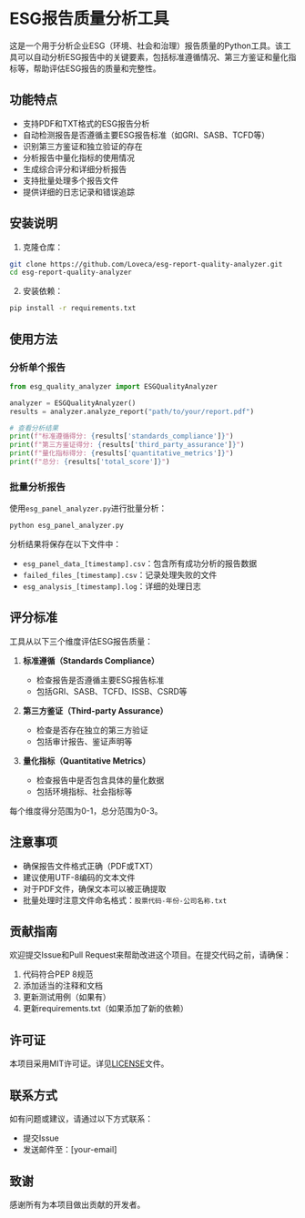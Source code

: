 # ESG报告质量分析工具

这是一个用于分析企业ESG（环境、社会和治理）报告质量的Python工具。该工具可以自动分析ESG报告中的关键要素，包括标准遵循情况、第三方鉴证和量化指标等，帮助评估ESG报告的质量和完整性。

## 功能特点

- 支持PDF和TXT格式的ESG报告分析
- 自动检测报告是否遵循主要ESG报告标准（如GRI、SASB、TCFD等）
- 识别第三方鉴证和独立验证的存在
- 分析报告中量化指标的使用情况
- 生成综合评分和详细分析报告
- 支持批量处理多个报告文件
- 提供详细的日志记录和错误追踪

## 安装说明

1. 克隆仓库：
```bash
git clone https://github.com/Loveca/esg-report-quality-analyzer.git
cd esg-report-quality-analyzer
```

2. 安装依赖：
```bash
pip install -r requirements.txt
```

## 使用方法

### 分析单个报告

```python
from esg_quality_analyzer import ESGQualityAnalyzer

analyzer = ESGQualityAnalyzer()
results = analyzer.analyze_report("path/to/your/report.pdf")

# 查看分析结果
print(f"标准遵循得分: {results['standards_compliance']}")
print(f"第三方鉴证得分: {results['third_party_assurance']}")
print(f"量化指标得分: {results['quantitative_metrics']}")
print(f"总分: {results['total_score']}")
```

### 批量分析报告

使用`esg_panel_analyzer.py`进行批量分析：

```bash
python esg_panel_analyzer.py
```

分析结果将保存在以下文件中：
- `esg_panel_data_[timestamp].csv`：包含所有成功分析的报告数据
- `failed_files_[timestamp].csv`：记录处理失败的文件
- `esg_analysis_[timestamp].log`：详细的处理日志

## 评分标准

工具从以下三个维度评估ESG报告质量：

1. **标准遵循（Standards Compliance）**
   - 检查报告是否遵循主要ESG报告标准
   - 包括GRI、SASB、TCFD、ISSB、CSRD等

2. **第三方鉴证（Third-party Assurance）**
   - 检查是否存在独立的第三方验证
   - 包括审计报告、鉴证声明等

3. **量化指标（Quantitative Metrics）**
   - 检查报告中是否包含具体的量化数据
   - 包括环境指标、社会指标等

每个维度得分范围为0-1，总分范围为0-3。

## 注意事项

- 确保报告文件格式正确（PDF或TXT）
- 建议使用UTF-8编码的文本文件
- 对于PDF文件，确保文本可以被正确提取
- 批量处理时注意文件命名格式：`股票代码-年份-公司名称.txt`

## 贡献指南

欢迎提交Issue和Pull Request来帮助改进这个项目。在提交代码之前，请确保：

1. 代码符合PEP 8规范
2. 添加适当的注释和文档
3. 更新测试用例（如果有）
4. 更新requirements.txt（如果添加了新的依赖）

## 许可证

本项目采用MIT许可证。详见[LICENSE](LICENSE)文件。

## 联系方式

如有问题或建议，请通过以下方式联系：

- 提交Issue
- 发送邮件至：[your-email]

## 致谢

感谢所有为本项目做出贡献的开发者。 